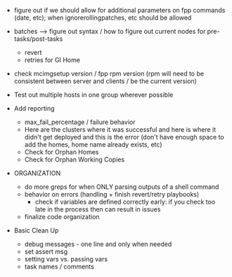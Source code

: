 
- figure out if we should allow for additional parameters on fpp commands (date, etc); when ignorerollingpatches, etc should be allowed

- batches --> figure out syntax / how to figure out current nodes for pre-tasks/post-tasks
    - revert
    - retries for GI Home

- check mcimgsetup version / fpp rpm version (rpm will need to be consistent between server and clients / be the current version)

- Test out multiple hosts in one group wherever possible

- Add reporting
    - max_fail_percentage / failure behavior
    - Here are the clusters where it was successful and here is where it didn't get deployed and this is the error (don't have enough space to add the homes, home name already exists, etc)
    - Check for Orphan Homes
    - Check for Orphan Working Copies

- ORGANIZATION
    - do more greps for when ONLY parsing outputs of a shell command
    - behavior on errors (handling + finish revert/retry playbooks)
        - check if variables are defined correctly early: if you check too late in the process then can result in issues
    - finalize code organization

- Basic Clean Up
    - debug messages - one line and only when needed
    - set assert msg
    - setting vars vs. passing vars
    - task names / comments

